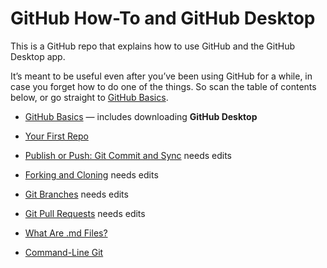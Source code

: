 # GitHub How-To and GitHub Desktop

This is a GitHub repo that explains how to use GitHub and the GitHub Desktop app.

It’s meant to be useful even after you’ve been using GitHub for a while, in case you forget how to do one of the things. So scan the table of contents below, or go straight to [GitHub Basics](github_basics/).

* [GitHub Basics](github_basics/) &mdash; includes downloading **GitHub Desktop**
* [Your First Repo](start_a_new_repo/)
* [Publish or Push: Git Commit and Sync](git_commit_and_sync/) needs edits
* [Forking and Cloning](forking_and_cloning/) needs edits
* [Git Branches](git_branches/) needs edits
* [Git Pull Requests](git_pull_requests/) needs edits
* [What Are .md Files?](what_are_md_files/)
* [Command-Line Git](command_line_git)
